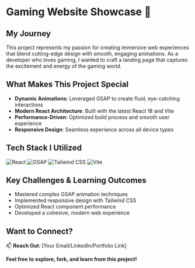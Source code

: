 # Gaming Website Showcase 🚀

## My Journey

This project represents my passion for creating immersive web experiences that blend cutting-edge design with smooth, engaging animations. As a developer who loves gaming, I wanted to craft a landing page that captures the excitement and energy of the gaming world.

## What Makes This Project Special

- **Dynamic Animations**: Leveraged GSAP to create fluid, eye-catching interactions
- **Modern React Architecture**: Built with the latest React 18 and Vite
- **Performance-Driven**: Optimized build process and smooth user experience
- **Responsive Design**: Seamless experience across all device types

## Tech Stack I Utilized

![React](https://img.shields.io/badge/React-61DAFB?style=for-the-badge&logo=react&logoColor=black)
![GSAP](https://img.shields.io/badge/GSAP-Animations-green?style=for-the-badge)
![Tailwind CSS](https://img.shields.io/badge/Tailwind_CSS-38B2AC?style=for-the-badge&logo=tailwind-css&logoColor=white)
![Vite](https://img.shields.io/badge/Vite-646CFF?style=for-the-badge&logo=vite&logoColor=white)

## Key Challenges & Learning Outcomes

- Mastered complex GSAP animation techniques
- Implemented responsive design with Tailwind CSS
- Optimized React component performance
- Developed a cohesive, modern web experience

## Want to Connect?

📫 **Reach Out**: [Your Email/LinkedIn/Portfolio Link]

**Feel free to explore, fork, and learn from this project!**
